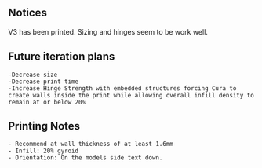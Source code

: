 ## Notices
V3 has been printed. Sizing and hinges seem to be work well.

## Future iteration plans

    -Decrease size
    -Decrease print time
    -Increase Hinge Strength with embedded structures forcing Cura to create walls inside the print while allowing overall infill density to remain at or below 20%

## Printing Notes

    - Recommend at wall thickness of at least 1.6mm 
    - Infill: 20% gyroid
    - Orientation: On the models side text down. 



